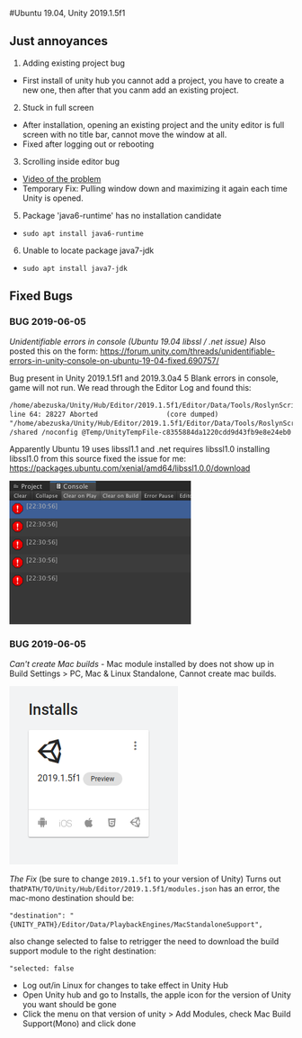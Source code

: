#Ubuntu 19.04, Unity 2019.1.5f1

## Just annoyances

1. Adding existing project bug
  - First install of unity hub you cannot add a project, you have to create a new one, then after that you canm add an existing project.


2. Stuck in full screen
  - After installation, opening an existing project and the unity editor is full screen with no title bar, cannot move the window at all.
  - Fixed after logging out or rebooting


3. Scrolling inside editor bug
  - [Video of the problem](https://youtu.be/7wh_EIzj2vk)
  - Temporary Fix: Pulling window down and maximizing it again each time Unity is opened.




5. Package 'java6-runtime' has no installation candidate
-  `sudo apt install java6-runtime`

6. Unable to locate package java7-jdk
  - `sudo apt install java7-jdk`


## Fixed Bugs

### BUG 2019-06-05
*Unidentifiable errors in console (Ubuntu 19.04 libssl / .net issue)*
  Also posted this on the form: https://forum.unity.com/threads/unidentifiable-errors-in-unity-console-on-ubuntu-19-04-fixed.690757/

  Bug present in Unity 2019.1.5f1 and 2019.3.0a4
  5 Blank errors  in console, game will not run.
  We read through the Editor Log and found this:
  ```No usable version of the libssl was found
  /home/abezuska/Unity/Hub/Editor/2019.1.5f1/Editor/Data/Tools/RoslynScripts/unity_csc.sh: line 64: 28227 Aborted                 (core dumped) "/home/abezuska/Unity/Hub/Editor/2019.1.5f1/Editor/Data/Tools/RoslynScripts/../../Tools/Roslyn/csc" /shared /noconfig @Temp/UnityTempFile-c8355884da1220cdd9d43fb9e8e24eb0
  ```
  Apparently Ubuntu 19 uses libssl1.1 and .net requires libssl1.0
  installing libssl1.0 from this source fixed the issue for me:
  https://packages.ubuntu.com/xenial/amd64/libssl1.0.0/download

  ![](images/unitybug-errors.png)


### BUG 2019-06-05
 *Can't create Mac builds*
    - Mac module installed by does not show up in Build Settings > PC, Mac & Linux Standalone, Cannot create mac builds.

  ![](images/unity-2019-mac.png)

  *The Fix*
  (be sure to change `2019.1.5f1` to your version of Unity)
  Turns out that`PATH/TO/Unity/Hub/Editor/2019.1.5f1/modules.json` has an error, the mac-mono destination should be:
  ```
  "destination": "{UNITY_PATH}/Editor/Data/PlaybackEngines/MacStandaloneSupport",
  ```
  also change selected to false to retrigger the need to download the build support module to the right destination:
  ```
  "selected: false
  ```
  - Log out/in Linux for changes to take effect in Unity Hub
  - Open Unity hub and go to Installs, the apple icon for the version of Unity you want should be gone
  - Click the menu on that version of unity > Add Modules, check Mac Build Support(Mono) and click done
